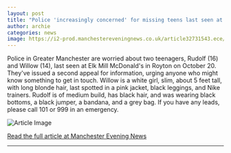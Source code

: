 ```yaml
---
layout: post
title: "Police 'increasingly concerned' for missing teens last seen at Greater Manchester McDonald's"
author: archie
categories: news
image: https://i2-prod.manchestereveningnews.co.uk/article32731543.ece/ALTERNATES/s1200/0_Missing-Willow-and-Rudolf.png
---
```

Police in Greater Manchester are worried about two teenagers, Rudolf (16) and Willow (14), last seen at Elk Mill McDonald's in Royton on October 20. They've issued a second appeal for information, urging anyone who might know something to get in touch. Willow is a white girl, slim, about 5 feet tall, with long blonde hair, last spotted in a pink jacket, black leggings, and Nike trainers. Rudolf is of medium build, has black hair, and was wearing black bottoms, a black jumper, a bandana, and a grey bag. If you have any leads, please call 101 or 999 in an emergency.

![Article Image](https://i2-prod.manchestereveningnews.co.uk/article32731543.ece/ALTERNATES/s1200/0_Missing-Willow-and-Rudolf.png)

[Read the full article at Manchester Evening News](https://www.manchestereveningnews.co.uk/news/greater-manchester-news/police-increasingly-concerned-teens-last-32731556)

---
